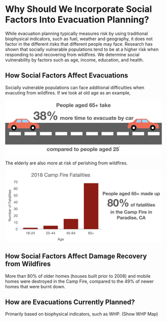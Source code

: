 <html>  
  <body>
  <h1>Why Should We Incorporate Social Factors Into Evacuation Planning?</h1>

While evacuation planning typically measures risk by using traditional biophysical indicators, such as fuel, weather and geography, it does not factor in the different risks that different people may face. Research has shown that socially vulnerable populations tend to be at a higher risk when responding to and recovering from wildfires. We determine social vulnerability by factors such as age, income, education, and health.

<h2>How Social Factors Affect Evacuations</h2>

Socially vulnerable populations can face additional difficulties when evacuting from wildfires. If we look at old age as an example,

<img src="driving_icon.png">


The elderly are also more at risk of perishing from wildfires.


<img src="campfire_fatalities.png">


<h2>How Social Factors Affect Damage Recovery from Wildfires</h2>

More than 80% of older homes (houses built prior to 2008) and mobile homes were destroyed in the Camp Fire, compared to the 49% of newer homes that were burnt down.

<h2>How are Evacuations Currently Planned?</h2>

Primarily based on biophysical indicators, such as WHP. (Show WHP Map)
  
  </body>
  
</html>



